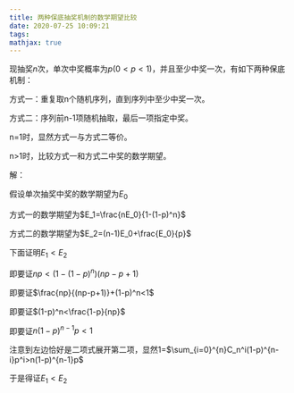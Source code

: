 ```yaml
---
title: 两种保底抽奖机制的数学期望比较
date: 2020-07-25 10:09:21
tags:
mathjax: true
---
```


现抽奖$n$次，单次中奖概率为$p(0<p<1)$，并且至少中奖一次，有如下两种保底机制：

方式一：重复取n个随机序列，直到序列中至少中奖一次。

方式二：序列前n-1项随机抽取，最后一项指定中奖。

n=1时，显然方式一与方式二等价。

n>1时，比较方式一和方式二中奖的数学期望。

<!--more-->

解：

假设单次抽奖中奖的数学期望为$E_0$

方式一的数学期望为$E_1=\frac{nE_0}{1-(1-p)^n}$

方式二的数学期望为$E_2=(n-1)E_0+\frac{E_0}{p}$

下面证明$E_1<E_2$

即要证$np<(1-(1-p)^n)(np-p+1)$

即要证$\frac{np}{(np-p+1)}+(1-p)^n<1$

即要证$(1-p)^n<\frac{1-p}{np}$

即要证$n(1-p)^{n-1}p<1$

注意到左边恰好是二项式展开第二项，显然1=$\sum_{i=0}^{n}C_n^i(1-p)^{n-i}p^i>n(1-p)^{n-1}p$

<!-- 设$f(p)=(1-p)^{n-1}p$，则$f(0)=f(1)=0$

则$f'(p)=(1-np)(1-p)^{n-1}$

易知$f(p)$在$p=\frac{1}{n}$处有极大值$f(\frac{1}{n})=(1-\frac{1}{n})^{n-1}\frac{1}{n}<\frac{1}{n}$

于是得证$f(p)<\frac{1}{n},当0<p<1$ -->

于是得证$E_1<E_2$